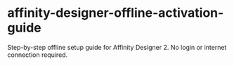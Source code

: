 # affinity-designer-offline-activation-guide
Step-by-step offline setup guide for Affinity Designer 2. No login or internet connection required.
